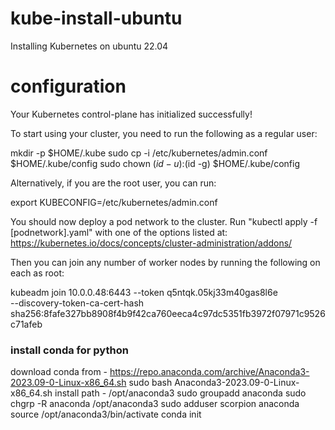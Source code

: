 # kube-install-ubuntu
Installing Kubernetes on ubuntu 22.04
# configuration
Your Kubernetes control-plane has initialized successfully!

To start using your cluster, you need to run the following as a regular user:

  mkdir -p $HOME/.kube
  sudo cp -i /etc/kubernetes/admin.conf $HOME/.kube/config
  sudo chown $(id -u):$(id -g) $HOME/.kube/config

Alternatively, if you are the root user, you can run:

  export KUBECONFIG=/etc/kubernetes/admin.conf

You should now deploy a pod network to the cluster.
Run "kubectl apply -f [podnetwork].yaml" with one of the options listed at:
  https://kubernetes.io/docs/concepts/cluster-administration/addons/

Then you can join any number of worker nodes by running the following on each as root:

kubeadm join 10.0.0.48:6443 --token q5ntqk.05kj33m40gas8l6e \
	--discovery-token-ca-cert-hash sha256:8fafe327bb8908f4b9f42ca760eeca4c97dc5351fb3972f07971c9526c71afeb 

### install conda for python
download conda from - https://repo.anaconda.com/archive/Anaconda3-2023.09-0-Linux-x86_64.sh
sudo bash Anaconda3-2023.09-0-Linux-x86_64.sh
install path - /opt/anaconda3
sudo groupadd anaconda
sudo chgrp -R anaconda /opt/anaconda3
sudo adduser scorpion anaconda
source /opt/anaconda3/bin/activate
conda init

